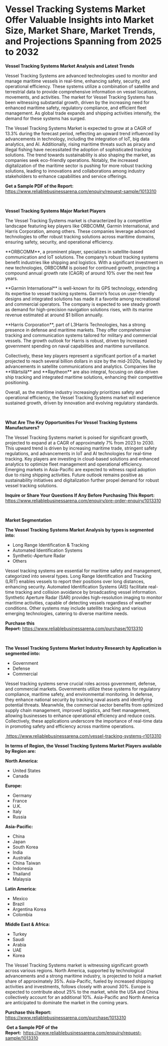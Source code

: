 <p><h1>Vessel Tracking Systems Market Offer Valuable Insights into Market Size, Market Share, Market Trends, and Projections Spanning from 2025 to 2032</h1></p><p><strong>Vessel Tracking Systems Market Analysis and Latest Trends</strong></p>
<p><p>Vessel Tracking Systems are advanced technologies used to monitor and manage maritime vessels in real-time, enhancing safety, security, and operational efficiency. These systems utilize a combination of satellite and terrestrial data to provide comprehensive information on vessel locations, movements, and activities. The market for Vessel Tracking Systems has been witnessing substantial growth, driven by the increasing need for enhanced maritime safety, regulatory compliance, and efficient fleet management. As global trade expands and shipping activities intensify, the demand for these systems has surged.</p><p>The Vessel Tracking Systems Market is expected to grow at a CAGR of 13.3% during the forecast period, reflecting an upward trend influenced by advancements in technology, including the integration of IoT, big data analytics, and AI. Additionally, rising maritime threats such as piracy and illegal fishing have necessitated the adoption of sophisticated tracking solutions. The trend towards sustainability is also shaping the market, as companies seek eco-friendly operations. Notably, the increased digitalization of the maritime sector is pushing for more robust tracking solutions, leading to innovations and collaborations among industry stakeholders to enhance capabilities and service offerings.</p></p>
<p><strong>Get a Sample PDF of the Report:&nbsp;</strong> <a href="https://www.reliablebusinessarena.com/enquiry/request-sample/1013310?utm_campaign=3276&utm_medium=2&utm_source=Github&utm_content=ia&utm_term=18042025&utm_id=vessel-tracking-systems">https://www.reliablebusinessarena.com/enquiry/request-sample/1013310</a></p>
<p>&nbsp;</p>
<p><strong>Vessel Tracking Systems Major Market Players</strong></p>
<p><p>The Vessel Tracking Systems market is characterized by a competitive landscape featuring key players like ORBCOMM, Garmin International, and Harris Corporation, among others. These companies leverage advanced technologies to offer robust tracking solutions across maritime domains, ensuring safety, security, and operational efficiency.</p><p>**ORBCOMM**, a prominent player, specializes in satellite-based communication and IoT solutions. The company’s robust tracking systems benefit industries like shipping and logistics. With a significant investment in new technologies, ORBCOMM is poised for continued growth, projecting a compound annual growth rate (CAGR) of around 10% over the next few years.</p><p>**Garmin International** is well-known for its GPS technology, extending its expertise to vessel tracking systems. Garmin’s focus on user-friendly designs and integrated solutions has made it a favorite among recreational and commercial operators. The company is expected to see steady growth as demand for high-precision navigation solutions rises, with its marine revenue estimated at around $1 billion annually.</p><p>**Harris Corporation**, part of L3Harris Technologies, has a strong presence in defense and maritime markets. They offer comprehensive tracking and communication systems tailored for military and commercial vessels. The growth outlook for Harris is robust, driven by increased government spending on naval capabilities and maritime surveillance.</p><p>Collectively, these key players represent a significant portion of a market projected to reach several billion dollars in size by the mid-2020s, fueled by advancements in satellite communications and analytics. Companies like **Wärtsilä** and **Raytheon** are also integral, focusing on data-driven ship tracking and integrated maritime solutions, enhancing their competitive positioning.</p><p>Overall, as the maritime industry increasingly prioritizes safety and operational efficiency, the Vessel Tracking Systems market will experience sustained growth, driven by innovation and evolving regulatory standards.</p></p>
<p>&nbsp;</p>
<p><strong>What Are The Key Opportunities For Vessel Tracking Systems Manufacturers?</strong></p>
<p><p>The Vessel Tracking Systems market is poised for significant growth, projected to expand at a CAGR of approximately 7% from 2023 to 2030. This upward trend is driven by increasing maritime trade, stringent safety regulations, and advancements in IoT and AI technologies for real-time tracking. Key players are investing in cloud-based solutions and enhanced analytics to optimize fleet management and operational efficiency. Emerging markets in Asia-Pacific are expected to witness rapid adoption due to rising shipping activities. Future outlook remains positive as sustainability initiatives and digitalization further propel demand for robust vessel tracking solutions.</p></p>
<p><strong>Inquire or Share Your Questions If Any Before Purchasing This Report:</strong> <a href="https://www.reliablebusinessarena.com/enquiry/pre-order-enquiry/1013310?utm_campaign=3276&utm_medium=2&utm_source=Github&utm_content=ia&utm_term=18042025&utm_id=vessel-tracking-systems">https://www.reliablebusinessarena.com/enquiry/pre-order-enquiry/1013310</a></p>
<p>&nbsp;</p>
<p><strong>Market Segmentation</strong></p>
<p><strong>The Vessel Tracking Systems Market Analysis by types is segmented into:</strong></p>
<p><ul><li>Long Range Identification & Tracking</li><li>Automated Identification Systems</li><li>Synthetic-Aperture Radar</li><li>Others</li></ul></p>
<p><p>Vessel tracking systems are essential for maritime safety and management, categorized into several types. Long Range Identification and Tracking (LRIT) enables vessels to report their positions over long distances, enhancing security. Automated Identification Systems (AIS) facilitate real-time tracking and collision avoidance by broadcasting vessel information. Synthetic Aperture Radar (SAR) provides high-resolution imaging to monitor maritime activities, capable of detecting vessels regardless of weather conditions. Other systems may include satellite tracking and various emerging technologies, catering to diverse maritime needs.</p></p>
<p><strong>Purchase this Report:&nbsp;</strong><a href="https://www.reliablebusinessarena.com/purchase/1013310?utm_campaign=3276&utm_medium=2&utm_source=Github&utm_content=ia&utm_term=18042025&utm_id=vessel-tracking-systems">https://www.reliablebusinessarena.com/purchase/1013310</a></p>
<p>&nbsp;</p>
<p><strong>The Vessel Tracking Systems Market Industry Research by Application is segmented into:</strong></p>
<p><ul><li>Government</li><li>Defense</li><li>Commercial</li></ul></p>
<p><p>Vessel tracking systems serve crucial roles across government, defense, and commercial markets. Governments utilize these systems for regulatory compliance, maritime safety, and environmental monitoring. In defense, they enhance national security by tracking naval assets and identifying potential threats. Meanwhile, the commercial sector benefits from optimized supply chain management, improved logistics, and fleet management, allowing businesses to enhance operational efficiency and reduce costs. Collectively, these applications underscore the importance of real-time data in promoting safety and efficiency across maritime operations.</p></p>
<p><a href="https://www.reliablebusinessarena.com/vessel-tracking-systems-r1013310?utm_campaign=3276&utm_medium=2&utm_source=Github&utm_content=ia&utm_term=18042025&utm_id=vessel-tracking-systems">&nbsp;https://www.reliablebusinessarena.com/vessel-tracking-systems-r1013310</a></p>
<p><strong>In terms of Region, the Vessel Tracking Systems Market Players available by Region are:</strong></p>
<p>
    <p> <strong> North America: </strong>
        <ul>
            <li>United States</li>
            <li>Canada</li>
        </ul>
        </p> 
    <p> <strong> Europe: </strong>
        <ul>
            <li>Germany</li>
            <li>France</li>
            <li>U.K.</li>
            <li>Italy</li>
            <li>Russia</li>
        </ul>
        </p> 
    <p> <strong> Asia-Pacific: </strong>
        <ul>
            <li>China</li>
            <li>Japan</li>
            <li>South Korea</li>
            <li>India</li>
            <li>Australia</li>
            <li>China Taiwan</li>
            <li>Indonesia</li>
            <li>Thailand</li>
            <li>Malaysia</li>
        </ul>
        </p> 
    <p> <strong> Latin America: </strong>
        <ul>
            <li>Mexico</li>
            <li>Brazil</li>
            <li>Argentina Korea</li>
            <li>Colombia</li>
        </ul>
        </p> 
    <p> <strong> Middle East & Africa: </strong>
        <ul>
            <li>Turkey</li>
            <li>Saudi</li>
            <li>Arabia</li>
            <li>UAE</li>
            <li>Korea</li>
        </ul>
    </p>
    </p>
<p><p>The Vessel Tracking Systems market is witnessing significant growth across various regions. North America, supported by technological advancements and a strong maritime industry, is projected to hold a market share of approximately 35%. Asia-Pacific, fueled by increased shipping activities and investments, follows closely with around 30%. Europe is expected to contribute about 25% to the market, while the USA and China collectively account for an additional 10%. Asia-Pacific and North America are anticipated to dominate the market in the coming years.</p></p>
<p><strong>Purchase this Report: </strong><a href="https://www.reliablebusinessarena.com/purchase/1013310?utm_campaign=3276&utm_medium=2&utm_source=Github&utm_content=ia&utm_term=18042025&utm_id=vessel-tracking-systems">https://www.reliablebusinessarena.com/purchase/1013310</a></p>
<p>&nbsp;<strong>Get a Sample PDF of the Report:&nbsp;&nbsp;</strong><a href="https://www.reliablebusinessarena.com/enquiry/request-sample/1013310?utm_campaign=3276&utm_medium=2&utm_source=Github&utm_content=ia&utm_term=18042025&utm_id=vessel-tracking-systems">https://www.reliablebusinessarena.com/enquiry/request-sample/1013310</a></p>
<p><strong></strong></p>
<p><p></p><p></p><p></p></p>